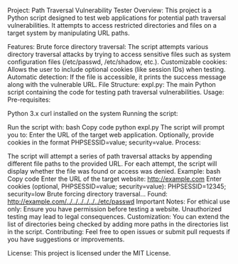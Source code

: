Project: Path Traversal Vulnerability Tester
Overview:
This project is a Python script designed to test web applications for potential path traversal vulnerabilities. It attempts to access restricted directories and files on a target system by manipulating URL paths.

Features:
Brute force directory traversal: The script attempts various directory traversal attacks by trying to access sensitive files such as system configuration files (/etc/passwd, /etc/shadow, etc.).
Customizable cookies: Allows the user to include optional cookies (like session IDs) when testing.
Automatic detection: If the file is accessible, it prints the success message along with the vulnerable URL.
File Structure:
expl.py: The main Python script containing the code for testing path traversal vulnerabilities.
Usage:
Pre-requisites:

Python 3.x
curl installed on the system
Running the script:

Run the script with:
bash
Copy code
python expl.py
The script will prompt you to:
Enter the URL of the target web application.
Optionally, provide cookies in the format PHPSESSID=value; security=value.
Process:

The script will attempt a series of path traversal attacks by appending different file paths to the provided URL.
For each attempt, the script will display whether the file was found or access was denied.
Example:
bash
Copy code
Enter the URL of the target website: http://example.com
Enter cookies (optional, PHPSESSID=value; security=value): PHPSESSID=12345; security=low
Brute forcing directory traversal...
Found: http://example.com/../../../../../../etc/passwd
Important Notes:
For ethical use only: Ensure you have permission before testing a website. Unauthorized testing may lead to legal consequences.
Customization: You can extend the list of directories being checked by adding more paths in the directories list in the script.
Contributing:
Feel free to open issues or submit pull requests if you have suggestions or improvements.

License:
This project is licensed under the MIT License.
